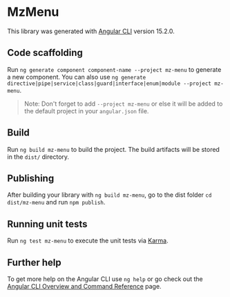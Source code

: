 # MzMenu

This library was generated with [Angular CLI](https://github.com/angular/angular-cli) version 15.2.0.

## Code scaffolding

Run `ng generate component component-name --project mz-menu` to generate a new component. You can also use `ng generate directive|pipe|service|class|guard|interface|enum|module --project mz-menu`.
> Note: Don't forget to add `--project mz-menu` or else it will be added to the default project in your `angular.json` file. 

## Build

Run `ng build mz-menu` to build the project. The build artifacts will be stored in the `dist/` directory.

## Publishing

After building your library with `ng build mz-menu`, go to the dist folder `cd dist/mz-menu` and run `npm publish`.

## Running unit tests

Run `ng test mz-menu` to execute the unit tests via [Karma](https://karma-runner.github.io).

## Further help

To get more help on the Angular CLI use `ng help` or go check out the [Angular CLI Overview and Command Reference](https://angular.io/cli) page.
